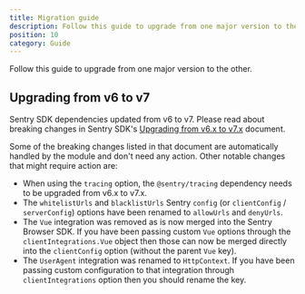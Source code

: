 ```yaml
---
title: Migration guide
description: Follow this guide to upgrade from one major version to the other.
position: 10
category: Guide
---
```


Follow this guide to upgrade from one major version to the other.

## Upgrading from v6 to v7

Sentry SDK dependencies updated from v6 to v7. Please read about breaking changes in Sentry SDK's [Upgrading from v6.x to v7.x](https://github.com/getsentry/sentry-javascript/blob/master/MIGRATION.md#upgrading-from-6x-to-7x) document.

Some of the breaking changes listed in that document are automatically handled by the module and don't need any action. Other notable changes that might require action are:

  - When using the `tracing` option, the `@sentry/tracing` dependency needs to be upgraded from v6.x to v7.x.
  - The `whitelistUrls` and `blacklistUrls` Sentry `config` (or `clientConfig` / `serverConfig`) options have been renamed to `allowUrls` and `denyUrls`.
  - The `Vue` integration was removed as is now merged into the Sentry Browser SDK. If you have been passing custom `Vue` options through the `clientIntegrations.Vue` object then those can now be merged directly into the `clientConfig` option (without the parent `Vue` key).
  - The `UserAgent` integration was renamed to `HttpContext`. If you have been passing custom configuration to that integration through `clientIntegrations` option then you should rename the key.
